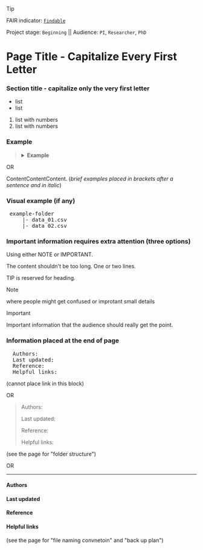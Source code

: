 >[!TIP]
> FAIR indicator: <code>[Findable]()</code>
> 
> Project stage: <code>Beginning</code>  || Audience: <code>PI</code>, <code>Researcher</code>, <code>PhD</code>

# Page Title - Capitalize Every First Letter  

### Section title - capitalize only the very first letter

+ list
+ list

1. list with numbers
2. list with numbers 

### Example

<blockquote>
<details> 
<summary><b>Example</b></summary>

 _The example placed in the collapsible section and in italic_
 </details>
</blockquote>

OR

ContentContentContent. (_brief examples placed in brackets after a sentence and in italic_)


### Visual example (if any)
<pre>
 example-folder
     |- data_01.csv
     |- data_02.csv
</pre>

### Important information requires extra attention (three options)

Using either NOTE or IMPORTANT.

The content shouldn't be too long. One or two lines.

TIP is reserved for heading.

>[!NOTE]
>where people might get confused or improtant small details

>[!IMPORTANT]
>Important information that the audience should really get the point.



### Information placed at the end of page

<pre>
  Authors:
  Last updated:
  Reference:
  Helpful links:
</pre>

(cannot place link in this block)

OR

<blockquote>
  
Authors:

Last updated:

Reference:

Helpful links:

</blockquote>

(see the page for "folder structure")


OR 

---
#### Authors

#### Last updated

#### Reference

#### Helpful links

(see the page for "file naming convnetoin" and "back up plan")
